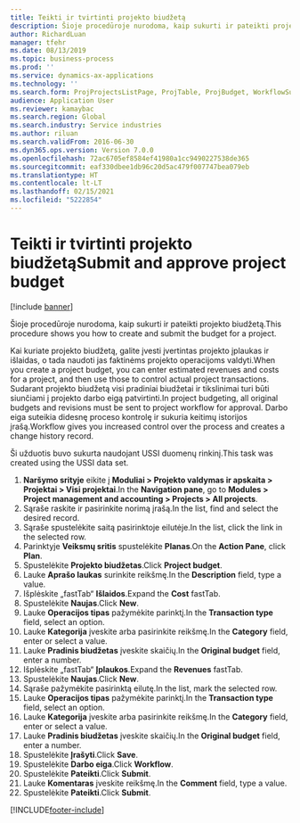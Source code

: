 ```yaml
---
title: Teikti ir tvirtinti projekto biudžetą
description: Šioje procedūroje nurodoma, kaip sukurti ir pateikti projekto biudžetą.
author: RichardLuan
manager: tfehr
ms.date: 08/13/2019
ms.topic: business-process
ms.prod: ''
ms.service: dynamics-ax-applications
ms.technology: ''
ms.search.form: ProjProjectsListPage, ProjTable, ProjBudget, WorkflowSubmitDialog
audience: Application User
ms.reviewer: kamaybac
ms.search.region: Global
ms.search.industry: Service industries
ms.author: riluan
ms.search.validFrom: 2016-06-30
ms.dyn365.ops.version: Version 7.0.0
ms.openlocfilehash: 72ac6705ef8584ef41980a1cc9490227538de365
ms.sourcegitcommit: eaf330dbee1db96c20d5ac479f007747bea079eb
ms.translationtype: HT
ms.contentlocale: lt-LT
ms.lasthandoff: 02/15/2021
ms.locfileid: "5222854"
---
```

# <a name="submit-and-approve-project-budget"></a><span data-ttu-id="d8c9f-103">Teikti ir tvirtinti projekto biudžetą</span><span class="sxs-lookup"><span data-stu-id="d8c9f-103">Submit and approve project budget</span></span>

[!include [banner](../../includes/banner.md)]

<span data-ttu-id="d8c9f-104">Šioje procedūroje nurodoma, kaip sukurti ir pateikti projekto biudžetą.</span><span class="sxs-lookup"><span data-stu-id="d8c9f-104">This procedure shows you how to create and submit the budget for a project.</span></span> 

<span data-ttu-id="d8c9f-105">Kai kuriate projekto biudžetą, galite įvesti įvertintas projekto įplaukas ir išlaidas, o tada naudoti jas faktinėms projekto operacijoms valdyti.</span><span class="sxs-lookup"><span data-stu-id="d8c9f-105">When you create a project budget, you can enter estimated revenues and costs for a project, and then use those to control actual project transactions.</span></span> <span data-ttu-id="d8c9f-106">Sudarant projekto biudžetą visi pradiniai biudžetai ir tikslinimai turi būti siunčiami į projekto darbo eigą patvirtinti.</span><span class="sxs-lookup"><span data-stu-id="d8c9f-106">In project budgeting, all original budgets and revisions must be sent to project workflow for approval.</span></span> <span data-ttu-id="d8c9f-107">Darbo eiga suteikia didesnę proceso kontrolę ir sukuria keitimų istorijos įrašą.</span><span class="sxs-lookup"><span data-stu-id="d8c9f-107">Workflow gives you increased control over the process and creates a change history record.</span></span>

<span data-ttu-id="d8c9f-108">Ši užduotis buvo sukurta naudojant USSI duomenų rinkinį.</span><span class="sxs-lookup"><span data-stu-id="d8c9f-108">This task was created using the USSI data set.</span></span>

1. <span data-ttu-id="d8c9f-109">**Naršymo srityje** eikite į **Moduliai > Projekto valdymas ir apskaita > Projektai > Visi projektai**.</span><span class="sxs-lookup"><span data-stu-id="d8c9f-109">In the **Navigation pane**, go to **Modules > Project management and accounting > Projects > All projects**.</span></span>
2. <span data-ttu-id="d8c9f-110">Sąraše raskite ir pasirinkite norimą įrašą.</span><span class="sxs-lookup"><span data-stu-id="d8c9f-110">In the list, find and select the desired record.</span></span>
3. <span data-ttu-id="d8c9f-111">Sąraše spustelėkite saitą pasirinktoje eilutėje.</span><span class="sxs-lookup"><span data-stu-id="d8c9f-111">In the list, click the link in the selected row.</span></span>
4. <span data-ttu-id="d8c9f-112">Parinktyje **Veiksmų sritis** spustelėkite **Planas**.</span><span class="sxs-lookup"><span data-stu-id="d8c9f-112">On the **Action Pane**, click **Plan**.</span></span>
5. <span data-ttu-id="d8c9f-113">Spustelėkite **Projekto biudžetas**.</span><span class="sxs-lookup"><span data-stu-id="d8c9f-113">Click **Project budget**.</span></span>
6. <span data-ttu-id="d8c9f-114">Lauke **Aprašo laukas** surinkite reikšmę.</span><span class="sxs-lookup"><span data-stu-id="d8c9f-114">In the **Description** field, type a value.</span></span>
7. <span data-ttu-id="d8c9f-115">Išplėskite „fastTab“ **Išlaidos**.</span><span class="sxs-lookup"><span data-stu-id="d8c9f-115">Expand the **Cost** fastTab.</span></span>
8. <span data-ttu-id="d8c9f-116">Spustelėkite **Naujas**.</span><span class="sxs-lookup"><span data-stu-id="d8c9f-116">Click **New**.</span></span>
9. <span data-ttu-id="d8c9f-117">Lauke **Operacijos tipas** pažymėkite parinktį.</span><span class="sxs-lookup"><span data-stu-id="d8c9f-117">In the **Transaction type** field, select an option.</span></span>
10. <span data-ttu-id="d8c9f-118">Lauke **Kategorija** įveskite arba pasirinkite reikšmę.</span><span class="sxs-lookup"><span data-stu-id="d8c9f-118">In the **Category** field, enter or select a value.</span></span>
11. <span data-ttu-id="d8c9f-119">Lauke **Pradinis biudžetas** įveskite skaičių.</span><span class="sxs-lookup"><span data-stu-id="d8c9f-119">In the **Original budget** field, enter a number.</span></span>
12. <span data-ttu-id="d8c9f-120">Išplėskite „fastTab“ **Įplaukos**.</span><span class="sxs-lookup"><span data-stu-id="d8c9f-120">Expand the **Revenues** fastTab.</span></span>
13. <span data-ttu-id="d8c9f-121">Spustelėkite **Naujas**.</span><span class="sxs-lookup"><span data-stu-id="d8c9f-121">Click **New**.</span></span>
14. <span data-ttu-id="d8c9f-122">Sąraše pažymėkite pasirinktą eilutę.</span><span class="sxs-lookup"><span data-stu-id="d8c9f-122">In the list, mark the selected row.</span></span>
15. <span data-ttu-id="d8c9f-123">Lauke **Operacijos tipas** pažymėkite parinktį.</span><span class="sxs-lookup"><span data-stu-id="d8c9f-123">In the **Transaction type** field, select an option.</span></span>
16. <span data-ttu-id="d8c9f-124">Lauke **Kategorija** įveskite arba pasirinkite reikšmę.</span><span class="sxs-lookup"><span data-stu-id="d8c9f-124">In the **Category** field, enter or select a value.</span></span>
17. <span data-ttu-id="d8c9f-125">Lauke **Pradinis biudžetas** įveskite skaičių.</span><span class="sxs-lookup"><span data-stu-id="d8c9f-125">In the **Original budget** field, enter a number.</span></span>
18. <span data-ttu-id="d8c9f-126">Spustelėkite **Įrašyti**.</span><span class="sxs-lookup"><span data-stu-id="d8c9f-126">Click **Save**.</span></span>
19. <span data-ttu-id="d8c9f-127">Spustelėkite **Darbo eiga**.</span><span class="sxs-lookup"><span data-stu-id="d8c9f-127">Click **Workflow**.</span></span>
20. <span data-ttu-id="d8c9f-128">Spustelėkite **Pateikti**.</span><span class="sxs-lookup"><span data-stu-id="d8c9f-128">Click **Submit**.</span></span>
21. <span data-ttu-id="d8c9f-129">Lauke **Komentaras** įveskite reikšmę.</span><span class="sxs-lookup"><span data-stu-id="d8c9f-129">In the **Comment** field, type a value.</span></span>
22. <span data-ttu-id="d8c9f-130">Spustelėkite **Pateikti**.</span><span class="sxs-lookup"><span data-stu-id="d8c9f-130">Click **Submit**.</span></span>



[!INCLUDE[footer-include](../../../includes/footer-banner.md)]